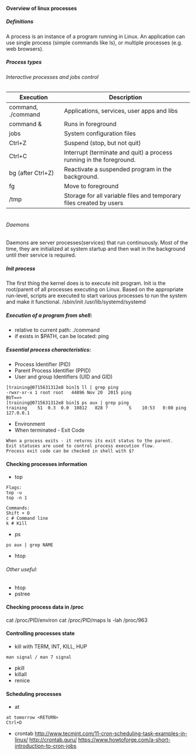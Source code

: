 
#### Overview of linux processes
##### Definitions
A process is an instance of a program running in Linux.
An application can use single process (simple commands like ls), or multiple processes (e.g. web browsers).

##### Process types
###### Interactive processes and jobs control


| Execution            | Description  | 
|---                   |---|
| command, ./command   |  Applications, services, user apps and libs  | 
| command &            | Runs in foreground  | 
| jobs                 | System configuration files  |
| Ctrl+Z               | Suspend (stop, but not quit) |
| Ctrl+C               | Interrupt (terminate and quit) a process running in the foreground.   |
| bg (after Ctrl+Z)    | Reactivate a suspended program in the background.   |
| fg                   | Move to foreground    |
| /tmp                 | Storage for all variable files and temporary files created by users    |

```

```


###### Daemons
Daemons are server processes(services) that run continuously.
Most of the time, they are initialized at system startup and then wait in the background until their service is required.


##### Init process
The first thing the kernel does is to execute init program. Init is the root/parent of all processes executing on Linux. 
Based on the appropriate run-level, scripts are executed to start various processes to run the system and make it functional.
/sbin/init
/usr/lib/systemd/systemd

##### Execution of a program from shell:
- relative to current path:
./command
- if exists in $PATH, can be located:
ping

##### Essential process characteristics:
- Process Identifier (PID)
- Parent Process Identifier (PPID)
- User and group Identifiers (UID and GID)
```
[training@0715631312e8 bin]$ ll | grep ping
-rwxr-xr-x 1 root root   44896 Nov 20  2015 ping
BUT==> 
[training@0715631312e8 bin]$ ps aux | grep ping
training    51  0.3  0.0  10812   828 ?        S    10:53   0:00 ping 127.0.0.1

```
- Environment
- When terminated - Exit Code
```
When a process exits - it returns its exit status to the parent.
Exit statuses are used to control process execution flow.
Process exit code can be checked in shell with $?
```

#### Checking processes information
- top
```
Flags:
top -u
top -n 1
```

```
Commands:
Shift + O 
c # Command line
k # Kill
```

- ps
```
ps aux | grep NAME
```

- htop

###### Other useful:
- htop
- pstree

#### Checking process data in /proc
cat /proc/PID/environ
cat /proc/PID/maps
ls -lah /proc/963

#### Controlling processes state
- kill with TERM, INT, KILL, HUP
```
man signal / man 7 signal
```
- pkill
- killall
- renice


#### Scheduling processes
- at
```
at tomorrow <RETURN>
Ctrl+D
```
- crontab
http://www.tecmint.com/11-cron-scheduling-task-examples-in-linux/
http://crontab.guru/
https://www.howtoforge.com/a-short-introduction-to-cron-jobs
```

```
